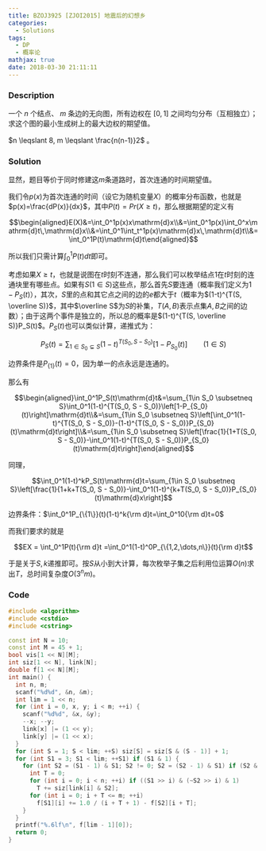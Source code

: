 ```yaml
---
title: BZOJ3925 [ZJOI2015] 地震后的幻想乡
categories:
  - Solutions
tags:
  - DP
  - 概率论
mathjax: true
date: 2018-03-30 21:11:11
---
```


### Description

一个 $n$ 个结点、 $m$ 条边的无向图，所有边权在 $[0, 1]$ 之间均匀分布（互相独立）；求这个图的最小生成树上的最大边权的期望值。

$n \leqslant 8, m \leqslant \frac{n(n-1)}2$ 。

<!--more-->

### Solution

显然，题目等价于同时修建这$m$条道路时，首次连通的时间期望值。

我们令$p(x)$为首次连通的时间（设它为随机变量$X$）的概率分布函数，也就是$p(x)=\frac{dP(x)}{dx}$，其中$P(t)=Pr(X\geq t)$，那么根据期望的定义有

$$\begin{aligned}E(X)&=\int_0^1p(x)x\mathrm{d}x\\&=\int_0^1p(x)\int_0^x\mathrm{d}t\,\mathrm{d}x\\&=\int_0^1\int_t^1p(x)\mathrm{d}x\,\mathrm{d}t\\&=\int_0^1P(t)\mathrm{d}t\end{aligned}$$

所以我们只需计算$\int_0^1P(t)dt$即可。

考虑如果$X\geq t$，也就是说图在$t$时刻不连通，那么我们可以枚举结点$1$在$t$时刻的连通块里有哪些点。如果有$S(1 \in S)$这些点，那么首先$S$要连通（概率我们定义为$1-P_S(t)$），其次，$S$里的点和其它点之间的边的$e$都大于$t$（概率为$(1-t)^{T(S, \overline S)}$，其中$\overline S$为$S$的补集，$T(A, B)$表示点集$A,B$之间的边数）；由于这两个事件是独立的，所以总的概率是$(1-t)^{T(S, \overline S)}P_S(t)$。$P_S(t)$也可以类似计算，递推式为：

$$P_S(t)=\sum_{1\in S_0 \subsetneq S}(1-t)^{T(S_0, S - S_0)}\left[1-P_{S_0}(t)\right]\qquad(1\in S)$$

边界条件是$P_{\{1\}}(t)=0$，因为单一的点永远是连通的。

那么有

$$\begin{aligned}\int_0^1P_S(t)\mathrm{d}t&=\sum_{1\in S_0 \subsetneq S}\int_0^1(1-t)^{T(S_0, S - S_0)}\left[1-P_{S_0}(t)\right]\mathrm{d}t\\&=\sum_{1\in S_0 \subsetneq S}\left[\int_0^1(1-t)^{T(S_0, S - S_0)}-(1-t)^{T(S_0, S - S_0)}P_{S_0}(t)\mathrm{d}t\right]\\&=\sum_{1\in S_0 \subsetneq S}\left[\frac{1}{1+T(S_0, S - S_0)}-\int_0^1(1-t)^{T(S_0, S - S_0)}P_{S_0}(t)\mathrm{d}t\right]\end{aligned}$$

同理，

$$\int_0^1(1-t)^kP_S(t)\mathrm{d}t=\sum_{1\in S_0 \subsetneq S}\left[\frac{1}{1+k+T(S_0, S - S_0)}-\int_0^1(1-t)^{k+T(S_0, S - S_0)}P_{S_0}(t)\mathrm{d}x\right]$$

边界条件：$\int_0^1P_{\{1\}}(t)(1-t)^k{\rm d}t=\int_0^10{\rm d}t=0$

而我们要求的就是

$$EX = \int_0^1P(t){\rm d}t =\int_0^1(1-t)^0P_{\{1,2,\dots,n\}}(t){\rm d}t$$

于是关于$S, k$递推即可。按$S$从小到大计算，每次枚举子集之后利用位运算$O(n)$求出$T$，总时间复杂度$O(3^nm)$。

### Code

```cpp
#include <algorithm>
#include <cstdio>
#include <cstring>

const int N = 10;
const int M = 45 + 1;
bool vis[1 << N][M];
int siz[1 << N], link[N];
double f[1 << N][M];
int main() {
  int n, m;
  scanf("%d%d", &n, &m);
  int lim = 1 << n;
  for (int i = 0, x, y; i < m; ++i) {
    scanf("%d%d", &x, &y);
    --x; --y;
    link[x] |= (1 << y);
    link[y] |= (1 << x);
  }
  for (int S = 1; S < lim; ++S) siz[S] = siz[S & (S - 1)] + 1;
  for (int S1 = 3; S1 < lim; ++S1) if (S1 & 1) {
    for (int S2 = (S1 - 1) & S1; S2 != 0; S2 = (S2 - 1) & S1) if (S2 & 1) {
      int T = 0;
      for (int i = 0; i < n; ++i) if ((S1 >> i) & (~S2 >> i) & 1)
        T += siz[link[i] & S2];
      for (int i = 0; i + T <= m; ++i)
        f[S1][i] += 1.0 / (i + T + 1) - f[S2][i + T];
    }
  }
  printf("%.6lf\n", f[lim - 1][0]);
  return 0;
}
```
